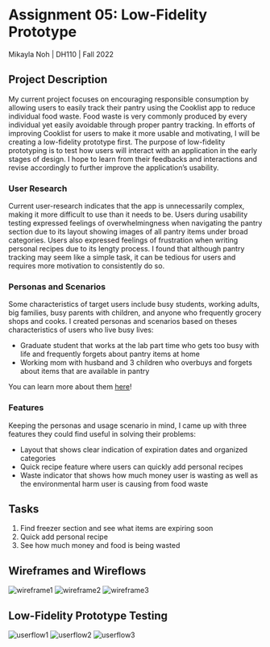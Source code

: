 # Assignment 05: Low-Fidelity Prototype
Mikayla Noh | DH110 | Fall 2022

## Project Description
My current project focuses on encouraging responsible consumption by allowing users to easily track their pantry using the Cooklist app to reduce individual food waste. Food waste is very commonly produced by every individual yet easily avoidable through proper pantry tracking. In efforts of improving Cooklist for users to make it more usable and motivating, I will be creating a low-fidelity prototype first. The purpose of low-fidelity prototyping is to test how users will interact with an application in the early stages of design. I hope to learn from their feedbacks and interactions and revise accordingly to further improve the application’s usability. 

### **User Research**
Current user-research indicates that the app is unnecessarily complex, making it more difficult to use than it needs to be. Users during usability testing expressed feelings of overwhelmingness when navigating the pantry section due to its layout showing images of all pantry items under broad categories. Users also expressed feelings of frustration when writing personal recipes due to its lengty process. I found that although pantry tracking may seem like a simple task, it can be tedious for users and requires more motivation to consistently do so.

### **Personas and Scenarios**
Some characteristics of target users include busy students, working adults, big families, busy parents with children, and anyone who frequently grocery shops and cooks. I created personas and scenarios based on theses characteristics of users who live busy lives:

- Graduate student that works at the lab part time who gets too busy with life and frequently forgets about pantry items at home
- Working mom with husband and 3 children who overbuys and forgets about items that are available in pantry

You can learn more about them [here](https://github.com/mkylahyun/DH110/tree/main/assignment004)!
### **Features**
Keeping the personas and usage scenario in mind, I came up with three features they could find useful in solving their problems:
- Layout that shows clear indication of expiration dates and organized categories
- Quick recipe feature where users can quickly add personal recipes
- Waste indicator that shows how much money user is wasting as well as the environmental harm user is causing from food waste

## Tasks
1. Find freezer section and see what items are expiring soon
2. Quick add personal recipe
3. See how much money and food is being wasted

## Wireframes and Wireflows
![wireframe1](wireframe1.jpg)
![wireframe2](wireframe2.jpg)
![wireframe3](wireframe3.jpg)

## Low-Fidelity Prototype Testing
![userflow1](userflow1.jpg)
![userflow2](userflow2.jpg)
![userflow3](userflow3.jpg)
